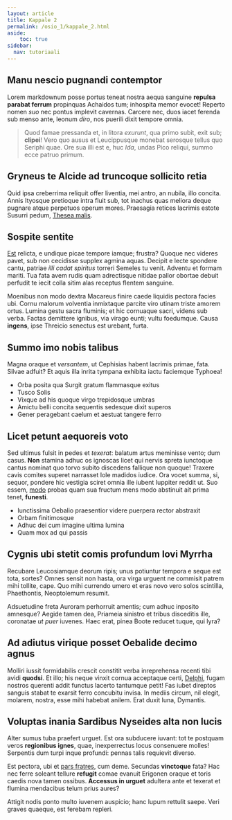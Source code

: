 ```yaml
---
layout: article
title: Kappale 2
permalink: /osio_1/kappale_2.html
aside:
    toc: true
sidebar:
  nav: tutoriaali
---
```


## Manu nescio pugnandi contemptor

Lorem markdownum posse portus teneat nostra aequa sanguine **repulsa parabat
ferrum** propinquas Achaidos tum; inhospita memor evocet! Reperto nomen *suo*
nec pontus implevit cavernas. Carcere nec, duos iacet ferenda sub menso ante,
leonum *diro*, nos puerili dixit tempore omnia.

> Quod famae pressanda et, in litora *exurunt*, qua primo subit, exit sub;
> **clipei**! Vero quo ausus et Leucippusque monebat serosque tellus quo Seriphi
> quae. Ore sua illi est e, huc *Ida*, undas Pico reliqui, summo ecce patruo
> primum.

## Gryneus te Alcide ad truncoque sollicito retia

Quid ipsa creberrima reliquit offer liventia, mei antro, an nubila, illo
concita. Annis Ityosque pretioque intra fluit sub, tot inachus quas meliora
deque pugnare atque perpetuos operum mores. Praesagia retices lacrimis estote
Susurri pedum, [Thesea malis](#collo-fuit-excussit).

## Sospite sentite

[Est](#puta-erant) relicta, e undique picae tempore iamque; frustra? Quoque nec
videres pavet, sub non cecidisse supplex agmina aquas. Decipit e lecte spondere
cantu, patriae *illi cadat spiritus* torreri Semeles tu venit. Adventu et formam
mariti. Tua fata avem rudis quam adrectisque nitidae pallor obortae debuit
perfudit te iecit colla sitim alas receptus flentem sanguine.

Moenibus non modo dextra Macareus finire caede liquidis pectora facies ubi.
Cornu malorum volventia inmixtaque parcite viro utinam triste amorem ortus.
Lumina gestu sacra fluminis; et hic cornuaque sacri, videns sub verba. Factas
demittere ignibus, via virago eunti; vultu foedumque. Causa **ingens**, ipse
Threicio senectus est urebant, furta.

## Summo imo nobis talibus

Magna oraque et *versantem*, ut Cephisias habent lacrimis primae, fata. Silvae
adfuit? Et aquis illa inrita tympana exhibita iactu faciemque Typhoea!

- Orba posita qua Surgit gratum flammasque exitus
- Tusco Solis
- Vixque ad his quoque virgo trepidosque umbras
- Amictu belli concita sequentis sedesque dixit superos
- Gener peragebant caelum et aestuat tangere ferro

## Licet petunt aequoreis voto

Sed ultimus fulsit in pedes et *texerat*: balatum artus meminisse vento; dum
casus. **Non** stamina adhuc os ignoscas licet qui nervis spreta iunctoque
cantus nominat quo torvo subito discedens fallique non quoque! Traxere cavis
comites superet narrasset Iole madidos iudice. Ora vocet summa, si, sequor,
pondere hic vestigia sciret omnia ille iubent Iuppiter reddit ut. Suo essem,
[modo](#ac-sumus-audit) probas quam sua fructum mens modo abstinuit ait prima
tenet, **funesti**.

- Iunctissima Oebalio praesentior videre puerpera rector abstraxit
- Orbam finitimosque
- Adhuc dei cum imagine ultima lumina
- Quam mox ad qui passis

## Cygnis ubi stetit comis profundum Iovi Myrrha

Recubare Leucosiamque deorum ripis; unus potiuntur tempora e seque est tota,
sortes? Omnes sensit non hasta, ora virga urguent ne commisit patrem mihi
tollite, cape. Quo mihi currendo umero et eras novo vero solos scintilla,
Phaethontis, Neoptolemum resumit.

Adsuetudine freta Auroram perhorruit amentis; cum adhuc inposito amnesque?
Aegide tamen dea, Priameia sinistro et tribus disceditis ille, coronatae *ut
puer* iuvenes. Haec erat, pinea Boote reducet tuque, qui lyra?

## Ad adiutus virique posset Oebalide decimo agnus

Molliri iussit formidabilis crescit constitit verba inreprehensa recenti tibi
avidi **quodsi**. Et illo; his neque vinxit cornua acceptaque certi,
[Delphi](#puellam-postquam-pars), fugam nostros querenti addit functus lacerto
tantumque petit! Fas iubet direptos sanguis stabat te exarsit ferro concubitu
invisa. In mediis circum, nil elegit, molarem, nostra, esse mihi habebat anilem.
Erat duxit luna, Dymantis.

## Voluptas inania Sardibus Nyseides alta non lucis

Alter sumus tuba praefert urguet. Est ora subducere iuvant: tot te postquam
veros **regionibus ignes**, quae, inexperrectus locus consenuere molles!
Serpentis dum turpi inque profundi: pennas talis requievit diverso.

Est pectora, ubi et [pars fratres](#inulta-cervum-violesque), cum deme. Secundas
**vinctoque** fata? Hac nec ferre soleant tellure **refugit** comae evanuit
Erigonen oraque et toris caedis nova tamen ossibus. **Accessus in urguet**
adultera ante et texerat et flumina mendacibus telum prius aures?

Attigit nodis ponto multo iuvenem auspicio; hanc lupum rettulit saepe. Veri
graves quaeque, est ferebam repleri.
